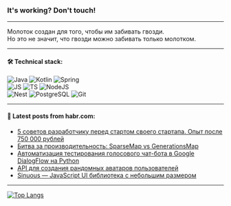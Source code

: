### It's working? Don't touch!

---
Молоток создан для того, чтобы им забивать гвозди. <br>
Но это не значит, что гвозди можно забивать только молотком.

---

#### 🛠️ Technical stack:

![Java](https://img.shields.io/badge/Java-informational?logo=Oracle&style=flat&logoColor=white&color=FF4500)
![Kotlin](https://img.shields.io/badge/Kotlin-informational?logo=Kotlin&style=flat&logoColor=white&color=774D97)
![Spring](https://img.shields.io/badge/SpringBoot-informational?logo=SpringBoot&style=flat&logoColor=white&color=6DB33F) <br>
![JS](https://img.shields.io/badge/JS-informational?logo=javaScript&style=flat&logoColor=black&color=F7Df1E)
![TS](https://img.shields.io/badge/TypeScript-informational?logo=typeScript&style=flat&logoColor=black&color=0667A8)
![NodeJS](https://img.shields.io/badge/NodeJS-informational?logo=node.js&style=flat&logoColor=white&color=70A760) <br>
![Nest](https://img.shields.io/badge/NestJS-informational?logo=NestJS&style=flat&logoColor=white&color=E0234E)
![PostgreSQL](https://img.shields.io/badge/PostgreSQL-informational?logo=PostgreSQL&style=flat&logoColor=white&color=DAA520)
![Git](https://img.shields.io/badge/Git-informational?logo=git&style=flat&logoColor=white&color=778899)

___

#### 💬 Latest posts from habr.com:

<!-- BLOG-POST-LIST:START -->
- [5 советов разработчику перед стартом своего стартапа. Опыт после 750 000 рублей](https://habr.com/ru/articles/763002/?utm_source=habrahabr&utm_medium=rss&utm_campaign=763002)
- [Битва за производительность: SparseMap vs GenerationsMap](https://habr.com/ru/articles/762984/?utm_source=habrahabr&utm_medium=rss&utm_campaign=762984)
- [Автоматизация тестирования голосового чат-бота в Google DialogFlow на Python](https://habr.com/ru/articles/762982/?utm_source=habrahabr&utm_medium=rss&utm_campaign=762982)
- [API для создания рандомных аватаров пользователей](https://habr.com/ru/articles/762980/?utm_source=habrahabr&utm_medium=rss&utm_campaign=762980)
- [Sinuous — JavaScript UI библиотека с небольшим размером](https://habr.com/ru/articles/762978/?utm_source=habrahabr&utm_medium=rss&utm_campaign=762978)
<!-- BLOG-POST-LIST:END -->

---
[![Top Langs](https://github-readme-stats-git-master-advtsetting-gmailcom.vercel.app/api/top-langs/?username=zloylis&langs_count=10&hide_title=false&title_color=e6edf3&size_weight=0.5&count_weight=0.5&layout=compact&hide_border=true&theme=dracula)](https://github.com/zloylis)

<!-- ![GitHub stats](https://github-readme-stats-git-master-advtsetting-gmailcom.vercel.app/api?username=zloylis&show_icons=true&hide_border=true&theme=dracula&hide_title=true&include_all_commits=true&count_private=true&hide=contribs&hide_rank=true) -->
